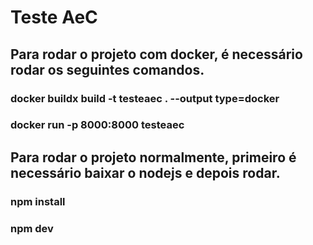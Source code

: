 # Teste AeC

## Para rodar o projeto com docker, é necessário rodar os seguintes comandos.

### docker buildx build -t testeaec . --output type=docker
### docker run -p 8000:8000 testeaec

## Para rodar o projeto normalmente, primeiro é necessário baixar o nodejs e depois rodar.

### npm install
### npm dev
